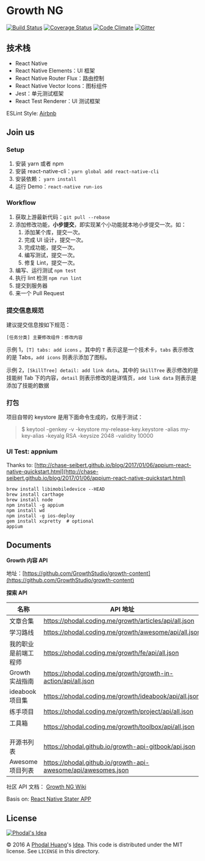 # Growth NG

[![Build Status](https://travis-ci.org/phodal/growth-ng.svg?branch=master)](https://travis-ci.org/phodal/growth-ng) 
[![Coverage Status](https://coveralls.io/repos/github/phodal/growth-ng/badge.svg?branch=master)](https://coveralls.io/github/phodal/growth-ng?branch=master)
[![Code Climate](https://codeclimate.com/github/phodal/growth-ng/badges/gpa.svg)](https://codeclimate.com/github/phodal/growth-ng)
[![Gitter](https://img.shields.io/gitter/room/phodal/growth-ng.svg)](https://gitter.im/phodal/growth-ng)


技术栈
---

 - React Native
 - React Native Elements：UI 框架
 - React Native Router Flux：路由控制
 - React Native Vector Icons：图标组件 
 - Jest：单元测试框架
 - React Test Renderer：UI 测试框架

ESLint Style: [Airbnb](https://github.com/airbnb/javascript/tree/master/packages/eslint-config-airbnb) 

Join us
---

### Setup

1. 安装 yarn 或者 npm
2. 安装 react-native-cli：``yarn global add react-native-cli``
3. 安装依赖： ``yarn install``
4. 运行 Demo：``react-native run-ios``

### Workflow

1. 获取上游最新代码：``git pull --rebase``
2. 添加修改功能，**小步提交**，即实现某个小功能就本地小步提交一次。如：
    1. 添加某个库，提交一次。
    2. 完成 UI 设计，提交一次。
    3. 完成功能，提交一次。
    4. 编写测试，提交一次。
    5. 修复 Lint，提交一次。
3. 编写、运行测试 ``npm test``
4. 执行 lint 检测 ``npm run lint``
5. 提交到服务器
6. 来一个 Pull Request

### 提交信息规范

建议提交信息按如下规范：

```
[任务分类] 主要修改组件：修改内容
```

示例 1，``[T] tabs: add icons`` 。其中的 ``T`` 表示这是一个技术卡，``tabs`` 表示修改的是 Tabs，``add icons`` 则表示添加了图标。

示例 2，``[SkillTree] detail: add link data``。其中的 ``SkillTree`` 表示修改的是技能树 Tab 下的内容，``detail`` 则表示修改的是详情页，``add link data`` 则表示是添加了技能的数据

### 打包

项目自带的 keystore 是用下面命令生成的，仅用于测试：

> $ keytool -genkey -v -keystore my-release-key.keystore -alias my-key-alias -keyalg RSA -keysize 2048 -validity 10000


### UI Test: appnium

Thanks to: [http://chase-seibert.github.io/blog/2017/01/06/appium-react-native-quickstart.html](http://chase-seibert.github.io/blog/2017/01/06/appium-react-native-quickstart.html)

```
brew install libimobiledevice --HEAD
brew install carthage
brew install node
npm install -g appium
npm install wd
npm install -g ios-deploy
gem install xcpretty  # optional
appium
```

Documents
---

**Growth 内容 API**

地址：[https://github.com/GrowthStudio/growth-content](https://github.com/GrowthStudio/growth-content)    


**探索 API**

名称               |   API 地址
------------------|-----------------
文章合集           | https://phodal.coding.me/growth/articles/api/all.json
学习路线           | https://phodal.coding.me/growth/awesome/api/all.json
我的职业是前端工程师 | https://phodal.coding.me/growth/fe/api/all.json
Growth 实战指南    | https://phodal.coding.me/growth/growth-in-action/api/all.json
ideabook项目集     | https://phodal.coding.me/growth/ideabook/api/all.json
练手项目           | https://phodal.coding.me/growth/project/api/all.json
工具箱            | https://phodal.coding.me/growth/toolbox/api/all.json
开源书列表         | https://phodal.github.io/growth-api-gitbook/api.json
Awesome 项目列表   | https://phodal.github.io/growth-api-awesome/api/awesomes.json

社区 API 文档： [Growth NG Wiki](https://github.com/phodal/growth-ng/wiki)

Basis on: [React Native Stater APP](https://github.com/mcnamee/react-native-starter-app)

License
---

[![Phodal's Idea](http://brand.phodal.com/shields/idea-small.svg)](http://ideas.phodal.com/)

© 2016 A [Phodal Huang](https://www.phodal.com)'s [Idea](http://github.com/phodal/ideas).  This code is distributed under the MIT license. See `LICENSE` in this directory.
